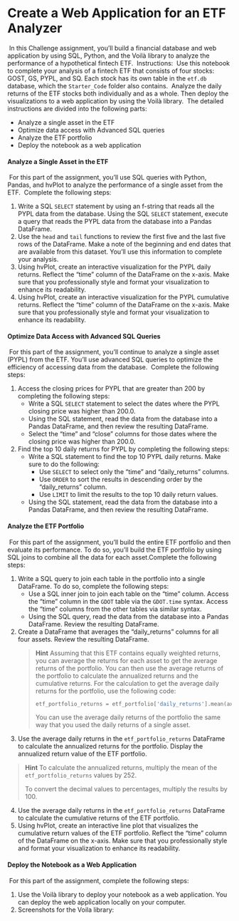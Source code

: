 # Create a Web Application for an ETF Analyzer
​
In this Challenge assignment, you’ll build a financial database and web application by using SQL, Python, and the Voilà library to analyze the performance of a hypothetical fintech ETF.
​
Instructions: 
​
Use this notebook to complete your analysis of a fintech ETF that consists of four stocks: GOST, GS, PYPL, and SQ. Each stock has its own table in the `etf.db` database, which the `Starter_Code` folder also contains.
​
Analyze the daily returns of the ETF stocks both individually and as a whole. Then deploy the visualizations to a web application by using the Voilà library.
​
The detailed instructions are divided into the following parts:
​
* Analyze a single asset in the ETF
​
* Optimize data access with Advanced SQL queries
​
* Analyze the ETF portfolio
​
* Deploy the notebook as a web application
​
#### Analyze a Single Asset in the ETF
​
For this part of the assignment, you’ll use SQL queries with Python, Pandas, and hvPlot to analyze the performance of a single asset from the ETF.
​
Complete the following steps:
​
1. Write a SQL `SELECT` statement by using an f-string that reads all the PYPL data from the database. Using the SQL `SELECT` statement, execute a query that reads the PYPL data from the database into a Pandas DataFrame.
​
2. Use the `head` and `tail` functions to review the first five and the last five rows of the DataFrame. Make a note of the beginning and end dates that are available from this dataset. You’ll use this information to complete your analysis.
​
3. Using hvPlot, create an interactive visualization for the PYPL daily returns. Reflect the “time” column of the DataFrame on the x-axis. Make sure that you professionally style and format your visualization to enhance its readability.
​
4. Using hvPlot, create an interactive visualization for the PYPL cumulative returns. Reflect the “time” column of the DataFrame on the x-axis. Make sure that you professionally style and format your visualization to enhance its readability.
​
#### Optimize Data Access with Advanced SQL Queries
​
For this part of the assignment, you’ll continue to analyze a single asset (PYPL) from the ETF. You’ll use advanced SQL queries to optimize the efficiency of accessing data from the database.
​
Complete the following steps:
​
1. Access the closing prices for PYPL that are greater than 200 by completing the following steps:
​
    - Write a SQL `SELECT` statement to select the dates where the PYPL closing price was higher than 200.0.
​
    - Using the SQL statement, read the data from the database into a Pandas DataFrame, and then review the resulting DataFrame.
​
    - Select the “time” and “close” columns for those dates where the closing price was higher than 200.0.
​
2. Find the top 10 daily returns for PYPL by completing the following steps:
​
    -  Write a SQL statement to find the top 10 PYPL daily returns. Make sure to do the following:
​
        * Use `SELECT` to select only the “time” and “daily_returns” columns.
​
        * Use `ORDER` to sort the results in descending order by the “daily_returns” column.
​
        * Use `LIMIT` to limit the results to the top 10 daily return values.
​
    - Using the SQL statement, read the data from the database into a Pandas DataFrame, and then review the resulting DataFrame.
​
#### Analyze the ETF Portfolio
​
For this part of the assignment, you’ll build the entire ETF portfolio and then evaluate its performance. To do so, you’ll build the ETF portfolio by using SQL joins to combine all the data for each asset.
​
Complete the following steps:
​
1. Write a SQL query to join each table in the portfolio into a single DataFrame. To do so, complete the following steps:
​
    - Use a SQL inner join to join each table on the “time” column. Access the “time” column in the `GDOT` table via the `GDOT.time` syntax. Access the “time” columns from the other tables via similar syntax.
​
    - Using the SQL query, read the data from the database into a Pandas DataFrame. Review the resulting DataFrame.
​
2. Create a DataFrame that averages the “daily_returns” columns for all four assets. Review the resulting DataFrame.
​
    > **Hint** Assuming that this ETF contains equally weighted returns, you can average the returns for each asset to get the average returns of the portfolio. You can then use the average returns of the portfolio to calculate the annualized returns and the cumulative returns. For the calculation to get the average daily returns for the portfolio, use the following code:
    >
    > ```python
    > etf_portfolio_returns = etf_portfolio['daily_returns'].mean(axis=1)
    > ```
    >
    > You can use the average daily returns of the portfolio the same way that you used the daily returns of a single asset.
​
3. Use the average daily returns in the `etf_portfolio_returns` DataFrame to calculate the annualized returns for the portfolio. Display the annualized return value of the ETF portfolio.
​
> **Hint**  To calculate the annualized returns, multiply the mean of the `etf_portfolio_returns` values by 252.
>
> To convert the decimal values to percentages, multiply the results by 100.
​
4. Use the average daily returns in the `etf_portfolio_returns` DataFrame to calculate the cumulative returns of the ETF portfolio.
​
5. Using hvPlot, create an interactive line plot that visualizes the cumulative return values of the ETF portfolio. Reflect the “time” column of the DataFrame on the x-axis. Make sure that you professionally style and format your visualization to enhance its readability.
​
#### Deploy the Notebook as a Web Application
​
For this part of the assignment, complete the following steps:
​
1. Use the Voilà library to deploy your notebook as a web application. You can deploy the web application locally on your computer.
​
2. Screenshots for the Voila library:

